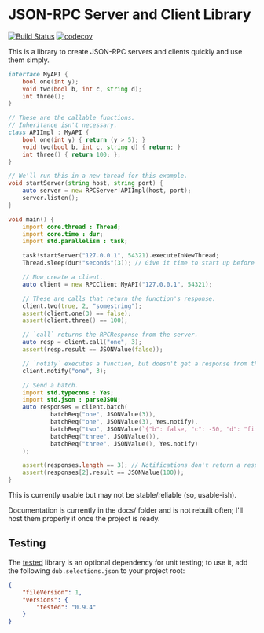 # JSON-RPC Server and Client Library

[![Build Status](https://travis-ci.org/rjframe/json-rpc.svg?branch=master)](https://travis-ci.org/rjframe/json-rpc) [![codecov](https://codecov.io/gh/rjframe/json-rpc/branch/master/graph/badge.svg)](https://codecov.io/gh/rjframe/json-rpc)

This is a library to create JSON-RPC servers and clients quickly and use them
simply.

```d
interface MyAPI {
    bool one(int y);
    void two(bool b, int c, string d);
    int three();
}

// These are the callable functions.
// Inheritance isn't necessary.
class APIImpl : MyAPI {
    bool one(int y) { return (y > 5); }
    void two(bool b, int c, string d) { return; }
    int three() { return 100; };
}

// We'll run this in a new thread for this example.
void startServer(string host, string port) {
    auto server = new RPCServer!APIImpl(host, port);
    server.listen();
}

void main() {
    import core.thread : Thread;
    import core.time : dur;
    import std.parallelism : task;

    task!startServer("127.0.0.1", 54321).executeInNewThread;
    Thread.sleep(dur!"seconds"(3)); // Give it time to start up before connecting.

    // Now create a client.
    auto client = new RPCClient!MyAPI("127.0.0.1", 54321);

    // These are calls that return the function's response.
    client.two(true, 2, "somestring");
    assert(client.one(3) == false);
    assert(client.three() == 100);

    // `call` returns the RPCResponse from the server.
    auto resp = client.call("one", 3);
    assert(resp.result == JSONValue(false));

    // `notify` executes a function, but doesn't get a response from the server.
    client.notify("one", 3);

    // Send a batch.
    import std.typecons : Yes;
    import std.json : parseJSON;
    auto responses = client.batch(
            batchReq("one", JSONValue(3)),
            batchReq("one", JSONValue(3), Yes.notify),
            batchReq("two", JSONValue(`{"b": false, "c": -50, "d": "fifty"}`.parseJSON)),
            batchReq("three", JSONValue()),
            batchReq("three", JSONValue(), Yes.notify)
    );

    assert(responses.length == 3); // Notifications don't return a response.
    assert(responses[2].result == JSONValue(100));
}
```

This is currently usable but may not be stable/reliable (so, usable-ish).

Documentation is currently in the docs/ folder and is not rebuilt often; I'll
host them properly it once the project is ready.

## Testing

The [tested](http://code.dlang.org/packages/tested) library is an optional
dependency for unit testing; to use it, add the following `dub.selections.json`
to your project root:

```json
{
    "fileVersion": 1,
    "versions": {
        "tested": "0.9.4"
    }
}
```
